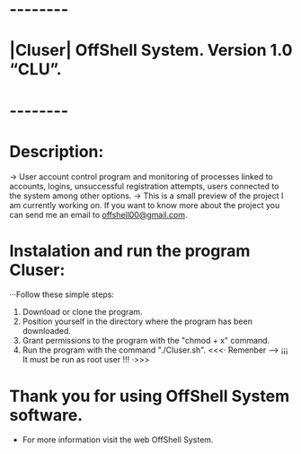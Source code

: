 # --------
# |Cluser| OffShell System. Version 1.0 “CLU”. 
# --------
# Description:
→ User account control program and monitoring of processes linked to accounts, logins, unsuccessful registration attempts, users connected to the system among other options.
-> This is a small preview of the project I am currently working on. If you want to know more about the project you can send me an email to offshell00@gmail.com.
# Instalation and run the program Cluser:
···Follow these simple steps:
1. Download or clone the program.
2. Position yourself in the directory where the program has been downloaded.
3. Grant permissions to the program with the "chmod + x" command.
4. Run the program with the command "./Cluser.sh".
<<<· Remenber --> ¡¡¡ It must be run as root user !!! ·>>>

# Thank you for using OffShell System software.
- For more information visit the web OffShell System.
